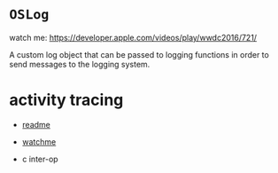 # `OSLog`

watch me: https://developer.apple.com/videos/play/wwdc2016/721/

A custom log object that can be passed to logging functions in order to send
messages to the logging system.

# activity tracing
* [readme](https://www.objc.io/issues/19-debugging/activity-tracing/)
* [watchme](https://developer.apple.com/videos/wwdc2014/#714)

* c inter-op
